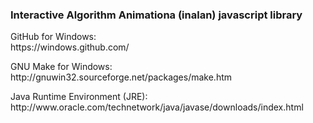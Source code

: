 <h3>Interactive Algorithm Animationa (inalan) javascript library</h3>
<p>
GitHub for Windows:<br/>
https://windows.github.com/
</p>
<p>
GNU Make for Windows:<br/>
http://gnuwin32.sourceforge.net/packages/make.htm
</p>
<p>
Java Runtime Environment (JRE):<br/>
http://www.oracle.com/technetwork/java/javase/downloads/index.html
</p>
